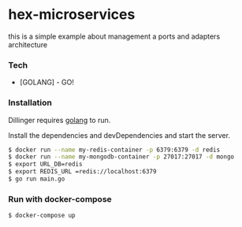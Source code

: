 # hex-microservices

this is a simple example about management a ports and adapters architecture


### Tech


* [GOLANG] - GO!


### Installation

Dillinger requires [golang](https://golang.org/dl/)  to run.

Install the dependencies and devDependencies and start the server.

```sh
$ docker run --name my-redis-container -p 6379:6379 -d redis
$ docker run --name my-mongodb-container -p 27017:27017 -d mongo
$ export URL_DB=redis
$ export REDIS_URL =redis://localhost:6379
$ go run main.go
```
### Run with docker-compose

```sh
$ docker-compose up
